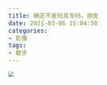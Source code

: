 ```yaml
---
title: 确定不是玩具车吗，朋友
date: 2021-03-06 15:04:58
categories:
- 影像
tags:
- 散步
---
```


<img src="{{site.baseurl}}/assets/images/patent-office.JPG" style="zoom:67%;">

